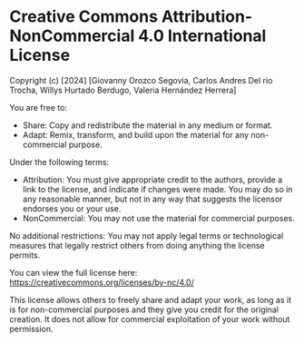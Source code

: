 # Creative Commons Attribution-NonCommercial 4.0 International License

Copyright (c) [2024] [Giovanny Orozco Segovia, Carlos Andres Del rio Trocha, Willys Hurtado Berdugo, Valeria Hernández Herrera]

You are free to:

- Share: Copy and redistribute the material in any medium or format.
- Adapt: Remix, transform, and build upon the material for any non-commercial purpose.

Under the following terms:

- Attribution: You must give appropriate credit to the authors, provide a link to the license, and indicate if changes were made. You may do so in any reasonable manner, but not in any way that suggests the licensor endorses you or your use.
- NonCommercial: You may not use the material for commercial purposes.

No additional restrictions: You may not apply legal terms or technological measures that legally restrict others from doing anything the license permits.

You can view the full license here: https://creativecommons.org/licenses/by-nc/4.0/

This license allows others to freely share and adapt your work, as long as it is for non-commercial purposes and they give you credit for the original creation. It does not allow for commercial exploitation of your work without permission.
